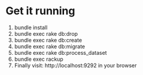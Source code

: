 # Get it running

1. bundle install
2. bundle exec rake db:drop
3. bundle exec rake db:create
4. bundle exec rake db:migrate
5. bundle exec rake db:process_dataset
6. bundle exec rackup
7. Finally visit: http://localhost:9292 in your browser
